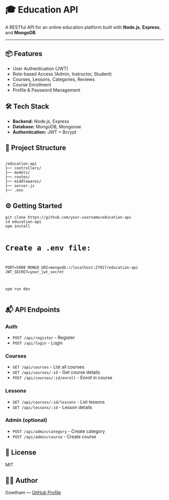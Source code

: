  <h1>🎓 Education API</h1>
  <p>A RESTful API for an online education platform built with <strong>Node.js</strong>, <strong>Express</strong>, and <strong>MongoDB</strong>.</p>

  <hr>

  <h2>📦 Features</h2>
  <ul>
    <li>User Authentication (JWT)</li>
    <li>Role-based Access (Admin, Instructor, Student)</li>
    <li>Courses, Lessons, Categories, Reviews</li>
    <li>Course Enrollment</li>
    <li>Profile & Password Management</li>
  </ul>

  <h2>🛠 Tech Stack</h2>
  <ul>
    <li><strong>Backend:</strong> Node.js, Express</li>
    <li><strong>Database:</strong> MongoDB, Mongoose</li>
    <li><strong>Authentication:</strong> JWT + Bcrypt</li>
  </ul>

  <h2>📁 Project Structure</h2>
  <pre><code>
/education-api
├── controllers/
├── models/
├── routes/
├── middlewares/
├── server.js
├── .env
</code></pre>

  <h2>⚙️ Getting Started</h2>
  <pre><code>git clone https://github.com/your-username/education-api
cd education-api
npm install

# Create a .env file:
PORT=5000
MONGO_URI=mongodb://localhost:27017/education-api
JWT_SECRET=your_jwt_secret

npm run dev
</code></pre>

  <h2>📬 API Endpoints</h2>
  <h3>Auth</h3>
  <ul>
    <li><code>POST /api/register</code> - Register</li>
    <li><code>POST /api/login</code> - Login</li>
  </ul>

  <h3>Courses</h3>
  <ul>
    <li><code>GET /api/courses</code> - List all courses</li>
    <li><code>GET /api/courses/:id</code> - Get course details</li>
    <li><code>POST /api/courses/:id/enroll</code> - Enroll in course</li>
  </ul>

  <h3>Lessons</h3>
  <ul>
    <li><code>GET /api/courses/:id/lessons</code> - List lessons</li>
    <li><code>GET /api/lessons/:id</code> - Lesson details</li>
  </ul>

  <h3>Admin (optional)</h3>
  <ul>
    <li><code>POST /api/admin/category</code> - Create category</li>
    <li><code>POST /api/admin/course</code> - Create course</li>
  </ul>

  <h2>📜 License</h2>
  <p>MIT</p>

  <h2>👨‍💻 Author</h2>
  <p>Gowtham — <a href="https://github.com/gowthamdeveloper" target="_blank">GitHub Profile</a></p>
